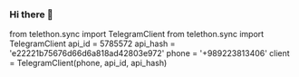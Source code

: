 ### Hi there 👋

<!--
**samad-pmh/samad-pmh** is a ✨ _special_ ✨ repository because its `README.md` (this file) appears on your GitHub profile.

Here are some ideas to get you started:

- 🔭 I’m currently working on ...
- 🌱 I’m currently learning ...
- 👯 I’m looking to collaborate on ...
- 🤔 I’m looking for help with ...
- 💬 Ask me about ...
- 📫 How to reach me: ...
- 😄 Pronouns: ...
- ⚡ Fun fact: ...
-->
from telethon.sync import TelegramClient
from telethon.sync import TelegramClient
api_id = 5785572
api_hash = 'e22221b75676d66d6a818ad42803e972'
phone = '+989223813406'
client = TelegramClient(phone, api_id, api_hash)

